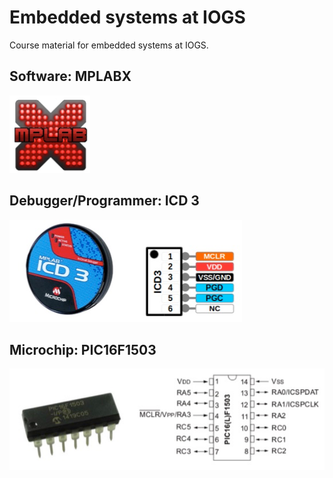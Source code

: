 # Embedded systems at IOGS

Course material for embedded systems at IOGS.

## Software: MPLABX

![](images/mplabx.png)

## Debugger/Programmer: ICD 3

![](images/icd3.png)

## Microchip: PIC16F1503

![](images/microchip.png)